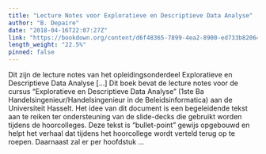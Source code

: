```yaml
---
title: "Lecture Notes voor Exploratieve en Descriptieve Data Analyse"
author: "B. Depaire"
date: "2018-04-16T22:07:27Z"
link: "https://bookdown.org/content/d6f48365-7899-4ea2-8900-ed733b820648/"
length_weight: "22.5%"
pinned: false
---
```


Dit zijn de lecture notes van het opleidingsonderdeel Exploratieve en Descriptieve Data Analyse [...] Dit boek bevat de lecture notes voor de cursus “Exploratieve en Descriptieve Data Analyse” (1ste Ba Handelsingenieur/Handelsingenieur in de Beleidsinformatica) aan de Universiteit Hasselt. Het idee van dit document is een begeleidende tekst aan te reiken ter ondersteuning van de slide-decks die gebruikt worden tijdens de hoorcolleges. Deze tekst is “bullet-point” gewijs opgebouwd en helpt het verhaal dat tijdens het hoorcollege wordt verteld terug op te roepen. Daarnaast zal er per hoofdstuk ...
